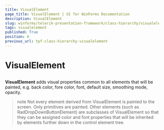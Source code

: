 ```yaml
---
title: VisualElement
page_title: VisualElement | UI for WinForms Documentation
description: VisualElement
slug: winforms/telerik-presentation-framework/class-hierarchy/visualelement
tags: visualelement
published: True
position: 6
previous_url: tpf-class-hierarchy-visualelement
---
```


# VisualElement

## 

__VisualElement__ adds visual properties common to all elements that will be painted, e.g. back color, fore color, font, default size, smoothing mode, opacity.

>note 
Not every element derived from VisualElement is painted to the screen. Only primitives are painted. Other elements (such as RadDropDownButtonElement) are subclasses of VisualElement so that they can be assigned color and font properties that will be inherited by elements further down in the control element tree.
>

